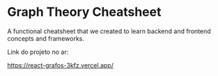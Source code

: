 # Graph Theory Cheatsheet 

A functional cheatsheet that we created to learn backend and frontend concepts and frameworks.

Link do projeto no ar:

https://react-grafos-3kfz.vercel.app/